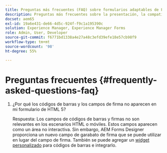 ```yaml
---
title: Preguntas más frecuentes (FAQ) sobre formularios adaptables de Forms, HTML5 y AEM Forms
description: Preguntas más frecuentes sobre la presentación, la compatibilidad con scripts y el ámbito de los formularios adaptables de Forms, HTML5 y AEM Forms.
docset: aem65
exl-id: 19a6e431-de66-4d5c-924f-f9c1a195390c
solution: Experience Manager, Experience Manager Forms
role: Admin, User, Developer
source-git-commit: f6771bd1338a4e27a48c3efd39efe18e57cb98f9
workflow-type: tm+mt
source-wordcount: '98'
ht-degree: 55%

---
```


# Preguntas frecuentes {#frequently-asked-questions-faq}

1. ¿Por qué los códigos de barras y los campos de firma no aparecen en mi formulario de HTML 5?

   Respuesta: Los campos de códigos de barras y firmas no son relevantes en los escenarios HTML o móviles. Estos campos aparecen como un área no interactiva. Sin embargo, AEM Forms Designer proporciona un nuevo campo de garabato de firma que se puede utilizar en lugar del campo de firma. También se puede agregar un [widget personalizado](../../forms/using/custom-widgets.md) para códigos de barras e integrarlo.
